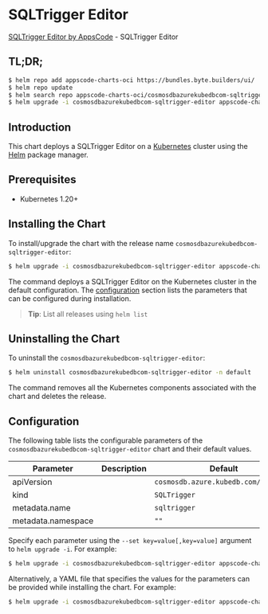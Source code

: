# SQLTrigger Editor

[SQLTrigger Editor by AppsCode](https://appscode.com) - SQLTrigger Editor

## TL;DR;

```bash
$ helm repo add appscode-charts-oci https://bundles.byte.builders/ui/
$ helm repo update
$ helm search repo appscode-charts-oci/cosmosdbazurekubedbcom-sqltrigger-editor --version=v0.11.0
$ helm upgrade -i cosmosdbazurekubedbcom-sqltrigger-editor appscode-charts-oci/cosmosdbazurekubedbcom-sqltrigger-editor -n default --create-namespace --version=v0.11.0
```

## Introduction

This chart deploys a SQLTrigger Editor on a [Kubernetes](http://kubernetes.io) cluster using the [Helm](https://helm.sh) package manager.

## Prerequisites

- Kubernetes 1.20+

## Installing the Chart

To install/upgrade the chart with the release name `cosmosdbazurekubedbcom-sqltrigger-editor`:

```bash
$ helm upgrade -i cosmosdbazurekubedbcom-sqltrigger-editor appscode-charts-oci/cosmosdbazurekubedbcom-sqltrigger-editor -n default --create-namespace --version=v0.11.0
```

The command deploys a SQLTrigger Editor on the Kubernetes cluster in the default configuration. The [configuration](#configuration) section lists the parameters that can be configured during installation.

> **Tip**: List all releases using `helm list`

## Uninstalling the Chart

To uninstall the `cosmosdbazurekubedbcom-sqltrigger-editor`:

```bash
$ helm uninstall cosmosdbazurekubedbcom-sqltrigger-editor -n default
```

The command removes all the Kubernetes components associated with the chart and deletes the release.

## Configuration

The following table lists the configurable parameters of the `cosmosdbazurekubedbcom-sqltrigger-editor` chart and their default values.

|     Parameter      | Description |                     Default                     |
|--------------------|-------------|-------------------------------------------------|
| apiVersion         |             | <code>cosmosdb.azure.kubedb.com/v1alpha1</code> |
| kind               |             | <code>SQLTrigger</code>                         |
| metadata.name      |             | <code>sqltrigger</code>                         |
| metadata.namespace |             | <code>""</code>                                 |


Specify each parameter using the `--set key=value[,key=value]` argument to `helm upgrade -i`. For example:

```bash
$ helm upgrade -i cosmosdbazurekubedbcom-sqltrigger-editor appscode-charts-oci/cosmosdbazurekubedbcom-sqltrigger-editor -n default --create-namespace --version=v0.11.0 --set apiVersion=cosmosdb.azure.kubedb.com/v1alpha1
```

Alternatively, a YAML file that specifies the values for the parameters can be provided while
installing the chart. For example:

```bash
$ helm upgrade -i cosmosdbazurekubedbcom-sqltrigger-editor appscode-charts-oci/cosmosdbazurekubedbcom-sqltrigger-editor -n default --create-namespace --version=v0.11.0 --values values.yaml
```
